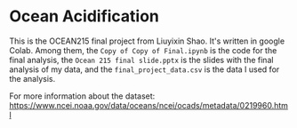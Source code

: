 # Ocean Acidification
This is the OCEAN215 final project from Liuyixin Shao. It's written in google Colab. Among them, the `Copy of Copy of Final.ipynb` is the code for the final analysis, the `Ocean 215 final slide.pptx` is the slides with the final analysis of my data, and the `final_project_data.csv` is the data I used for the analysis.

For more information about the dataset: https://www.ncei.noaa.gov/data/oceans/ncei/ocads/metadata/0219960.html

